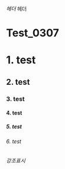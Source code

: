 *헤더*
헤더

# Test_0307
# 1. test
## 2. test
### 3. test
#### 4. test
##### 5. test
###### 6. test

*강조표시*
